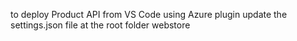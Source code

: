 to deploy Product API from VS Code using Azure plugin update the settings.json file at the root folder webstore